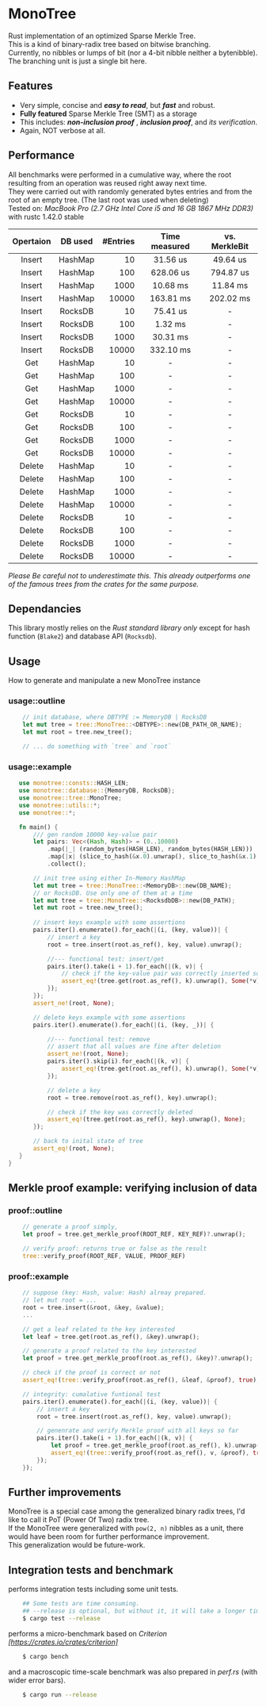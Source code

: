 # MonoTree
Rust implementation of an optimized Sparse Merkle Tree.   
This is a kind of binary-radix tree based on bitwise branching.   
Currently, no nibbles or lumps of bit (nor a 4-bit nibble neither a bytenibble).    
The branching unit is just a single bit here.  

## Features
- Very simple, concise and ___easy to read___, but ___fast___ and robust.  
- __Fully featured__ Sparse Merkle Tree (SMT) as a storage 
- This includes: ___non-inclusion proof___ , ___inclusion proof___, and _its verification_.  
- Again, NOT verbose at all.  

## Performance
All benchmarks were performed in a cumulative way, where the root resulting from an operation was reused right away next time.    
They were carried out with randomly generated bytes entries and from the root of an empty tree. (The last root was used when deleting)     
Tested on: _MacBook Pro (2.7 GHz Intel Core i5 and 16 GB 1867 MHz DDR3)_ with rustc 1.42.0 stable  

| Opertaion | DB used | #Entries | Time measured | vs. MerkleBit |
| :-------: | :-----: | -------: | :-----------: | :-----------: |
|  Insert   | HashMap |       10 |   31.56 us    |   49.64 us    |
|  Insert   | HashMap |      100 |   628.06 us   |   794.87 us   |
|  Insert   | HashMap |     1000 |   10.68 ms    |   11.84 ms    |
|  Insert   | HashMap |    10000 |   163.81 ms   |   202.02 ms   |
|  Insert   | RocksDB |       10 |   75.41 us    |       -       |
|  Insert   | RocksDB |      100 |    1.32 ms    |       -       |
|  Insert   | RocksDB |     1000 |   30.31 ms    |       -       |
|  Insert   | RocksDB |    10000 |   332.10 ms   |       -       |
|    Get    | HashMap |       10 |       -       |       -       |
|    Get    | HashMap |      100 |       -       |       -       |
|    Get    | HashMap |     1000 |       -       |       -       |
|    Get    | HashMap |    10000 |       -       |       -       |
|    Get    | RocksDB |       10 |       -       |       -       |
|    Get    | RocksDB |      100 |       -       |       -       |
|    Get    | RocksDB |     1000 |       -       |       -       |
|    Get    | RocksDB |    10000 |       -       |       -       |
|  Delete   | HashMap |       10 |       -       |       -       |
|  Delete   | HashMap |      100 |       -       |       -       |
|  Delete   | HashMap |     1000 |       -       |       -       |
|  Delete   | HashMap |    10000 |       -       |       -       |
|  Delete   | RocksDB |       10 |       -       |       -       |
|  Delete   | RocksDB |      100 |       -       |       -       |
|  Delete   | RocksDB |     1000 |       -       |       -       |
|  Delete   | RocksDB |    10000 |       -       |       -       |

_Please Be careful not to underestimate this. This already outperforms one of the famous trees from the crates for the same purpose._


## Dependancies
This library mostly relies on the _Rust standard library only_ except for hash function (`Blake2`) and database API (`Rocksdb`).

## Usage
How to generate and manipulate a new MonoTree instance

### usage::outline
```rust
    // init database, where DBTYPE := MemoryDB | RocksDB
    let mut tree = tree::MonoTree::<DBTYPE>::new(DB_PATH_OR_NAME);
    let mut root = tree.new_tree();

    // ... do something with `tree` and `root`
```

### usage::example
 ```rust
    use monotree::consts::HASH_LEN;
    use monotree::database::{MemoryDB, RocksDB};
    use monotree::tree::MonoTree;
    use monotree::utils::*;
    use monotree::*;

    fn main() {
        /// gen random 10000 key-value pair
        let pairs: Vec<(Hash, Hash)> = (0..10000)
            .map(|_| (random_bytes(HASH_LEN), random_bytes(HASH_LEN)))
            .map(|x| (slice_to_hash(&x.0).unwrap(), slice_to_hash(&x.1).unwrap()))
            .collect();

        // init tree using either In-Memory HashMap
        let mut tree = tree::MonoTree::<MemoryDB>::new(DB_NAME);
        // or RocksDB. Use only one of them at a time
        let mut tree = tree::MonoTree::<RocksdbDB>::new(DB_PATH);
        let mut root = tree.new_tree();
        
        // insert keys example with some assertions
        pairs.iter().enumerate().for_each(|(i, (key, value))| {
            // insert a key
            root = tree.insert(root.as_ref(), key, value).unwrap();

            //--- functional test: insert/get
            pairs.iter().take(i + 1).for_each(|(k, v)| {
                // check if the key-value pair was correctly inserted so far
                assert_eq!(tree.get(root.as_ref(), k).unwrap(), Some(*v));
            });
        });
        assert_ne!(root, None);

        // delete keys example with some assertions
        pairs.iter().enumerate().for_each(|(i, (key, _))| {

            //--- functional test: remove
            // assert that all values are fine after deletion
            assert_ne!(root, None);
            pairs.iter().skip(i).for_each(|(k, v)| {
                assert_eq!(tree.get(root.as_ref(), k).unwrap(), Some(*v));
            });

            // delete a key
            root = tree.remove(root.as_ref(), key).unwrap();

            // check if the key was correctly deleted
            assert_eq!(tree.get(root.as_ref(), key).unwrap(), None);
        });

        // back to inital state of tree
        assert_eq!(root, None);
    }
}
 ```
## Merkle proof example: verifying inclusion of data
### proof::outline
```rust
    // generate a proof simply,
    let proof = tree.get_merkle_proof(ROOT_REF, KEY_REF)?.unwrap();

    // verify proof: returns true or false as the result
    tree::verify_proof(ROOT_REF, VALUE, PROOF_REF)
```
### proof::example
```rust
    // suppose (key: Hash, value: Hash) alreay prepared.
    // let mut root = ...
    root = tree.insert(&root, &key, &value);
    ...

    // get a leaf related to the key interested
    let leaf = tree.get(root.as_ref(), &key).unwrap();

    // generate a proof related to the key interested
    let proof = tree.get_merkle_proof(root.as_ref(), &key)?.unwrap();

    // check if the proof is correct or not
    assert_eq!(tree::verify_proof(root.as_ref(), &leaf, &proof), true);

    // integrity: cumalative funtional test
    pairs.iter().enumerate().for_each(|(i, (key, value))| {
        // insert a key
        root = tree.insert(root.as_ref(), key, value).unwrap();

        // genenrate and verify Merkle proof with all keys so far
        pairs.iter().take(i + 1).for_each(|(k, v)| {
            let proof = tree.get_merkle_proof(root.as_ref(), k).unwrap().unwrap();
            assert_eq!(tree::verify_proof(root.as_ref(), v, &proof), true);
        });
    });
```

## Further improvements
MonoTree is a special case among the generalized binary radix trees, I'd like to call it PoT (Power Of Two) radix tree.   
If the MonoTree were generalized with `pow(2, n)` nibbles as a unit, there would have been room for further performance improvement.   
This generalization would be future-work.


## Integration tests and benchmark
performs integration tests including some unit tests.
```bash
    ## Some tests are time consuming.
    ## --release is optional, but without it, it will take a longer time to complete the tests
    $ cargo test --release
```

performs a micro-benchmark based on _Criterion [https://crates.io/crates/criterion]_
```bash
    $ cargo bench
```

and a macroscopic time-scale benchmark was also prepared in _perf.rs_ (with wider error bars).
```bash
    $ cargo run --release
```